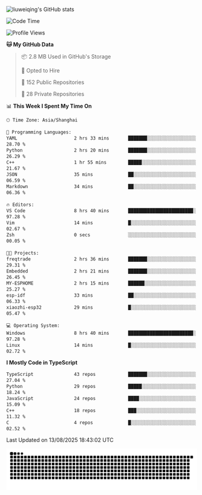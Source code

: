![liuweiqing's GitHub stats](https://github-readme-stats.vercel.app/api?username=14790897&show_icons=true&locale=cn&include_all_commits=true&count_private=true)

<!--START_SECTION:waka-->
![Code Time](http://img.shields.io/badge/Code%20Time-2%2C404%20hrs%2024%20mins-blue)

![Profile Views](http://img.shields.io/badge/Profile%20Views-3-blue)

**🐱 My GitHub Data** 

> 📦 2.8 MB Used in GitHub's Storage 
 > 
> 💼 Opted to Hire
 > 
> 📜 152 Public Repositories 
 > 
> 🔑 28 Private Repositories 
 > 
📊 **This Week I Spent My Time On** 

```text
🕑︎ Time Zone: Asia/Shanghai

💬 Programming Languages: 
YAML                     2 hrs 33 mins       ███████░░░░░░░░░░░░░░░░░░   28.70 % 
Python                   2 hrs 20 mins       ███████░░░░░░░░░░░░░░░░░░   26.29 % 
C++                      1 hr 55 mins        █████░░░░░░░░░░░░░░░░░░░░   21.67 % 
JSON                     35 mins             ██░░░░░░░░░░░░░░░░░░░░░░░   06.59 % 
Markdown                 34 mins             ██░░░░░░░░░░░░░░░░░░░░░░░   06.36 % 

🔥 Editors: 
VS Code                  8 hrs 40 mins       ████████████████████████░   97.28 % 
Vim                      14 mins             █░░░░░░░░░░░░░░░░░░░░░░░░   02.67 % 
Zsh                      0 secs              ░░░░░░░░░░░░░░░░░░░░░░░░░   00.05 % 

🐱‍💻 Projects: 
freqtrade                2 hrs 36 mins       ███████░░░░░░░░░░░░░░░░░░   29.31 % 
Embedded                 2 hrs 21 mins       ███████░░░░░░░░░░░░░░░░░░   26.45 % 
MY-ESPHOME               2 hrs 15 mins       ██████░░░░░░░░░░░░░░░░░░░   25.27 % 
esp-idf                  33 mins             ██░░░░░░░░░░░░░░░░░░░░░░░   06.33 % 
xiaozhi-esp32            29 mins             █░░░░░░░░░░░░░░░░░░░░░░░░   05.47 % 

💻 Operating System: 
Windows                  8 hrs 40 mins       ████████████████████████░   97.28 % 
Linux                    14 mins             █░░░░░░░░░░░░░░░░░░░░░░░░   02.72 % 
```

**I Mostly Code in TypeScript** 

```text
TypeScript               43 repos            ███████░░░░░░░░░░░░░░░░░░   27.04 % 
Python                   29 repos            █████░░░░░░░░░░░░░░░░░░░░   18.24 % 
JavaScript               24 repos            ████░░░░░░░░░░░░░░░░░░░░░   15.09 % 
C++                      18 repos            ███░░░░░░░░░░░░░░░░░░░░░░   11.32 % 
C                        4 repos             █░░░░░░░░░░░░░░░░░░░░░░░░   02.52 % 
```




 Last Updated on 13/08/2025 18:43:02 UTC
<!--END_SECTION:waka-->

<picture>
  <source media="(prefers-color-scheme: dark)" srcset="https://raw.githubusercontent.com/14790897/14790897/output/github-contribution-grid-snake-dark.svg" />
  <source media="(prefers-color-scheme: light)" srcset="https://raw.githubusercontent.com/14790897/14790897/output/github-contribution-grid-snake.svg" />
  <img alt="github-snake" src="https://raw.githubusercontent.com/14790897/14790897/output/github-contribution-grid-snake.svg" />
</picture>
